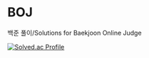 # BOJ
백준 풀이/Solutions for Baekjoon Online Judge

[![Solved.ac Profile](http://mazassumnida.wtf/api/v2/generate_badge?boj=imigration_on_june)](https://solved.ac/imigration_on_june/)
